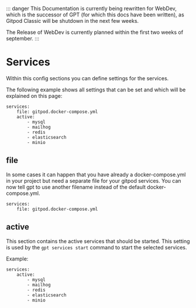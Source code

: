 ::: danger
This Documentation is currently being rewritten for WebDev, which is the successor of GPT (for which this docs have been written), as Gitpod Classic will be shutdown in the next few weeks.

The Release of WebDev is currently planned within the first two weeks of september.
:::

# Services

Within this config sections you can define settings for the services.

The following example shows all settings that can be set and which will be explained on this page:

```yaml:line-numbers {1}
services:
    file: gitpod.docker-compose.yml
    active:
        - mysql
        - mailhog
        - redis
        - elasticsearch
        - minio
```

## file <Badge type="info" text="since v0.4.0" />
In some cases it can happen that you have already a docker-compose.yml in your project but need a separate file for your gitpod services. You can now tell gpt to use another filename instead of the default docker-compose.yml.

```yaml:line-numbers {1}
services:
    file: gitpod.docker-compose.yml
```

## active
This section contains the active services that should be started. This setting is used by the `gpt services start` command to start the selected services.

Example:
```yaml:line-numbers {1}
services:
    active:
        - mysql
        - mailhog
        - redis
        - elasticsearch
        - minio
```